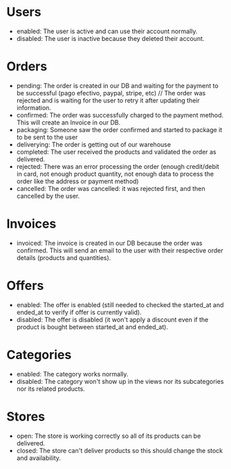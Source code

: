 # Users
- enabled: The user is active and can use their account normally.
- disabled: The user is inactive because they deleted their account.

# Orders
- pending: The order is created in our DB and waiting for the payment to be successful (pago efectivo, paypal, stripe, etc) // The order was rejected and is waiting for the user to retry it after updating their information.
- confirmed: The order was successfully charged to the payment method. This will create an Invoice in our DB.
- packaging: Someone saw the order confirmed and started to package it to be sent to the user
- deliverying: The order is getting out of our warehouse
- completed: The user received the products and validated the order as delivered.
- rejected: There was an error processing the order (enough credit/debit in card, not enough product quantity, not enough data to process the order like the address or payment method)
- cancelled: The order was cancelled: it was rejected first, and then cancelled by the user.

# Invoices
- invoiced: The invoice is created in our DB because the order was confirmed. This will send an email to the user with their respective order details (products and quantities).

# Offers
- enabled: The offer is enabled (still needed to checked the started_at and ended_at to verify if offer is currently valid).
- disabled: The offer is disabled (it won't apply a discount even if the product is bought between started_at and ended_at).

# Categories
- enabled: The category works normally.
- disabled: The category won't show up in the views nor its subcategories nor its related products.

# Stores
- open: The store is working correctly so all of its products can be delivered.
- closed: The store can't deliver products so this should change the stock and availability.
